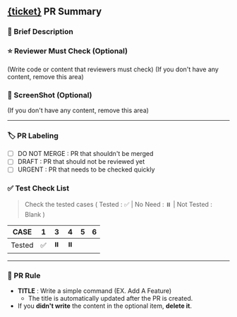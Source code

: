 ## [{ticket}](https://growingenergylabs.atlassian.net/browse/{ticket}) PR Summary
### 📝 Brief Description

### ⭐️ Reviewer Must Check (Optional)
(Write code or content that reviewers must check)
(If you don't have any content, remove this area)

### 📸 ScreenShot (Optional)
(If you don't have any content, remove this area)

---
### 🏷️ PR Labeling
- [ ] DO NOT MERGE : PR that shouldn't be merged
- [ ] DRAFT : PR that should not be reviewed yet
- [ ] URGENT : PR that needs to be checked quickly

### ✅ Test Check List
> Check the tested cases ( Tested : ✅ | No Need : ⏸️ | Not Tested : Blank )

|  CASE  | 1 | 3  | 4  | 5 | 6 |
|:------:|:-:|:--:|:--:|:-:|:-:|
| Tested | ✅ | ⏸️ | ⏸️ |   |   |

---
### 🤝 PR Rule
* **TITLE** : Write a simple command (EX. Add A Feature)
    * The title is automatically updated after the PR is created.
* If you **didn't write** the content in the optional item, **delete it**.